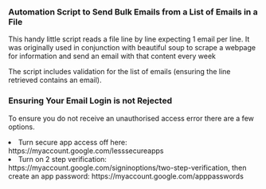 <h3>Automation Script to Send Bulk Emails from a List of Emails in a File</h3>
<p>This handy little script reads a file line by line expecting 1 email per line. 
It was originally used in conjunction with beautiful soup to scrape a webpage for information and send an email with that content every week</p>
<p>The script includes validation for the list of emails (ensuring the line retrieved contains an email).</p>

<h3>Ensuring Your Email Login is not Rejected</h3>
<p>To ensure you do not receive an unauthorised access error there are a few options.</p>
<nl>
  <li>Turn secure app access off here: https://myaccount.google.com/lesssecureapps</li>
  <li>Turn on 2 step verification: https://myaccount.google.com/signinoptions/two-step-verification, then create an app password: https://myaccount.google.com/apppasswords</li>
<nl>
